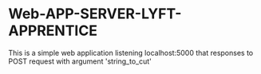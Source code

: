 # Web-APP-SERVER-LYFT-APPRENTICE
This is a simple web application listening localhost:5000 that responses to POST request with argument 'string_to_cut'
